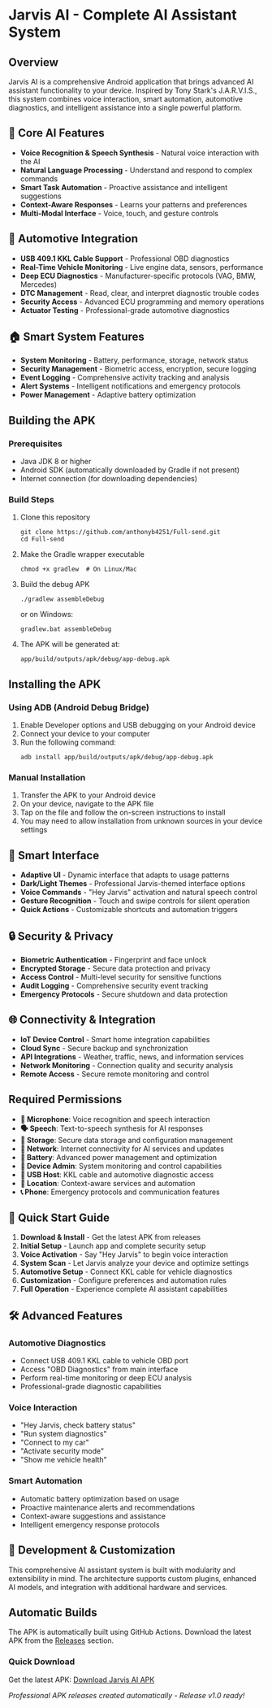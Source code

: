 # Jarvis AI - Complete AI Assistant System

## Overview
Jarvis AI is a comprehensive Android application that brings advanced AI assistant functionality to your device. Inspired by Tony Stark's J.A.R.V.I.S., this system combines voice interaction, smart automation, automotive diagnostics, and intelligent assistance into a single powerful platform.

## 🤖 Core AI Features
- **Voice Recognition & Speech Synthesis** - Natural voice interaction with the AI
- **Natural Language Processing** - Understand and respond to complex commands
- **Smart Task Automation** - Proactive assistance and intelligent suggestions
- **Context-Aware Responses** - Learns your patterns and preferences
- **Multi-Modal Interface** - Voice, touch, and gesture controls

## 🚗 Automotive Integration
- **USB 409.1 KKL Cable Support** - Professional OBD diagnostics
- **Real-Time Vehicle Monitoring** - Live engine data, sensors, performance
- **Deep ECU Diagnostics** - Manufacturer-specific protocols (VAG, BMW, Mercedes)
- **DTC Management** - Read, clear, and interpret diagnostic trouble codes
- **Security Access** - Advanced ECU programming and memory operations
- **Actuator Testing** - Professional-grade automotive diagnostics

## 🏠 Smart System Features
- **System Monitoring** - Battery, performance, storage, network status
- **Security Management** - Biometric access, encryption, secure logging
- **Event Logging** - Comprehensive activity tracking and analysis
- **Alert Systems** - Intelligent notifications and emergency protocols
- **Power Management** - Adaptive battery optimization

## Building the APK

### Prerequisites
- Java JDK 8 or higher
- Android SDK (automatically downloaded by Gradle if not present)
- Internet connection (for downloading dependencies)

### Build Steps
1. Clone this repository
   ```
   git clone https://github.com/anthonyb4251/Full-send.git
   cd Full-send
   ```

2. Make the Gradle wrapper executable
   ```
   chmod +x gradlew  # On Linux/Mac
   ```

3. Build the debug APK
   ```
   ./gradlew assembleDebug
   ```
   or on Windows:
   ```
   gradlew.bat assembleDebug
   ```

4. The APK will be generated at:
   ```
   app/build/outputs/apk/debug/app-debug.apk
   ```

## Installing the APK

### Using ADB (Android Debug Bridge)
1. Enable Developer options and USB debugging on your Android device
2. Connect your device to your computer
3. Run the following command:
   ```
   adb install app/build/outputs/apk/debug/app-debug.apk
   ```

### Manual Installation
1. Transfer the APK to your Android device
2. On your device, navigate to the APK file
3. Tap on the file and follow the on-screen instructions to install
4. You may need to allow installation from unknown sources in your device settings

## 📱 Smart Interface
- **Adaptive UI** - Dynamic interface that adapts to usage patterns
- **Dark/Light Themes** - Professional Jarvis-themed interface options
- **Voice Commands** - "Hey Jarvis" activation and natural speech control
- **Gesture Recognition** - Touch and swipe controls for silent operation
- **Quick Actions** - Customizable shortcuts and automation triggers

## 🔒 Security & Privacy
- **Biometric Authentication** - Fingerprint and face unlock
- **Encrypted Storage** - Secure data protection and privacy
- **Access Control** - Multi-level security for sensitive functions
- **Audit Logging** - Comprehensive security event tracking
- **Emergency Protocols** - Secure shutdown and data protection

## 🌐 Connectivity & Integration
- **IoT Device Control** - Smart home integration capabilities
- **Cloud Sync** - Secure backup and synchronization
- **API Integrations** - Weather, traffic, news, and information services
- **Network Monitoring** - Connection quality and security analysis
- **Remote Access** - Secure remote monitoring and control

## Required Permissions
- **🎤 Microphone**: Voice recognition and speech interaction
- **🗣️ Speech**: Text-to-speech synthesis for AI responses
- **📁 Storage**: Secure data storage and configuration management
- **📡 Network**: Internet connectivity for AI services and updates
- **🔋 Battery**: Advanced power management and optimization
- **📱 Device Admin**: System monitoring and control capabilities
- **🚗 USB Host**: KKL cable and automotive diagnostic access
- **📍 Location**: Context-aware services and automation
- **📞 Phone**: Emergency protocols and communication features

## 🚀 Quick Start Guide
1. **Download & Install** - Get the latest APK from releases
2. **Initial Setup** - Launch app and complete security setup
3. **Voice Activation** - Say "Hey Jarvis" to begin voice interaction
4. **System Scan** - Let Jarvis analyze your device and optimize settings
5. **Automotive Setup** - Connect KKL cable for vehicle diagnostics
6. **Customization** - Configure preferences and automation rules
7. **Full Operation** - Experience complete AI assistant capabilities

## 🛠️ Advanced Features
### Automotive Diagnostics
- Connect USB 409.1 KKL cable to vehicle OBD port
- Access "OBD Diagnostics" from main interface
- Perform real-time monitoring or deep ECU analysis
- Professional-grade diagnostic capabilities

### Voice Interaction
- "Hey Jarvis, check battery status"
- "Run system diagnostics"
- "Connect to my car"
- "Activate security mode"
- "Show me vehicle health"

### Smart Automation
- Automatic battery optimization based on usage
- Proactive maintenance alerts and recommendations
- Context-aware suggestions and assistance
- Intelligent emergency response protocols

## 🔧 Development & Customization
This comprehensive AI assistant system is built with modularity and extensibility in mind. The architecture supports custom plugins, enhanced AI models, and integration with additional hardware and services.

## Automatic Builds
The APK is automatically built using GitHub Actions. Download the latest APK from the [Releases](https://github.com/anthonyb4251/Full-send/releases) section.

### Quick Download
Get the latest APK: [Download Jarvis AI APK](https://github.com/anthonyb4251/Full-send/releases/latest)

*Professional APK releases created automatically - Release v1.0 ready!*